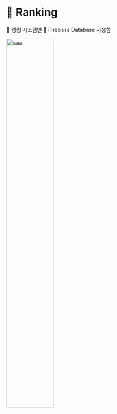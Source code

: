 # 🧪 Ranking

🍐 랭킹 시스템만 
🥑 Firebase Database 사용함 


<img src="https://github.com/lala-david/ranking/assets/37481441/112fa7c1-513a-4561-83f0-b20af9f80305" alt="saa" width="50%" height="50%">



 

